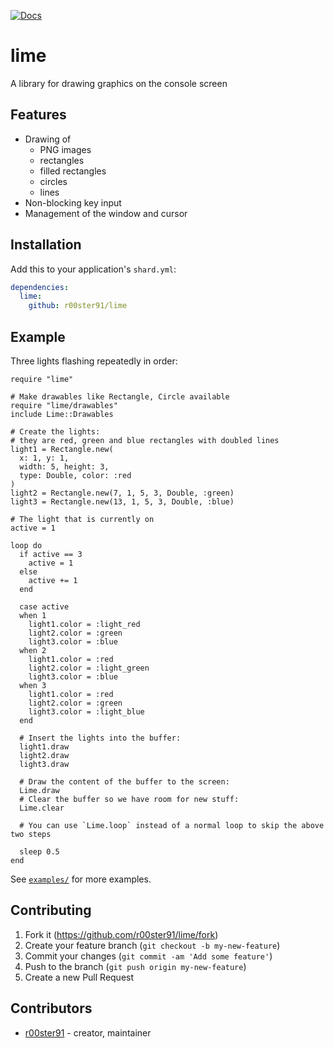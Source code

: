[![Docs](https://img.shields.io/badge/docs-available-brightgreen.svg)](https://r00ster91.github.io/lime/)

# lime

A library for drawing graphics on the console screen

## Features

* Drawing of
  * PNG images
  * rectangles
  * filled rectangles
  * circles
  * lines
* Non-blocking key input
* Management of the window and cursor

## Installation

Add this to your application's `shard.yml`:

```yaml
dependencies:
  lime:
    github: r00ster91/lime
```

## Example

Three lights flashing repeatedly in order:

```crystal
require "lime"

# Make drawables like Rectangle, Circle available
require "lime/drawables"
include Lime::Drawables

# Create the lights:
# they are red, green and blue rectangles with doubled lines
light1 = Rectangle.new(
  x: 1, y: 1,
  width: 5, height: 3,
  type: Double, color: :red
)
light2 = Rectangle.new(7, 1, 5, 3, Double, :green)
light3 = Rectangle.new(13, 1, 5, 3, Double, :blue)

# The light that is currently on
active = 1

loop do
  if active == 3
    active = 1
  else
    active += 1
  end

  case active
  when 1
    light1.color = :light_red
    light2.color = :green
    light3.color = :blue
  when 2
    light1.color = :red
    light2.color = :light_green
    light3.color = :blue
  when 3
    light1.color = :red
    light2.color = :green
    light3.color = :light_blue
  end

  # Insert the lights into the buffer:
  light1.draw
  light2.draw
  light3.draw

  # Draw the content of the buffer to the screen:
  Lime.draw
  # Clear the buffer so we have room for new stuff:
  Lime.clear

  # You can use `Lime.loop` instead of a normal loop to skip the above two steps

  sleep 0.5
end
```

See [`examples/`](https://github.com/r00ster91/lime/tree/master/examples) for more examples.

## Contributing

1. Fork it (<https://github.com/r00ster91/lime/fork>)
2. Create your feature branch (`git checkout -b my-new-feature`)
3. Commit your changes (`git commit -am 'Add some feature'`)
4. Push to the branch (`git push origin my-new-feature`)
5. Create a new Pull Request

## Contributors

- [r00ster91](https://github.com/r00ster91) - creator, maintainer
